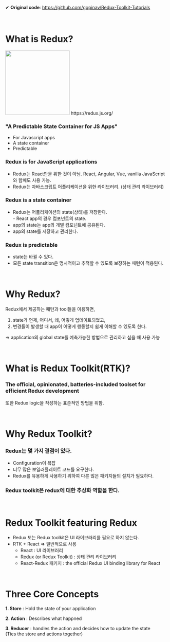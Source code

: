 ✔ **Original code**: https://github.com/gopinav/Redux-Toolkit-Tutorials
<br /><br /><br />

# What is Redux?
<!-- 리덕스 로고 넣기 -->
<!-- ![redux-logo](https://github.com/dabinchiii/redux-toolkit-practice/assets/81626630/f0e14a00-4b1f-41e6-ad7f-75208c27324e) -->
<img src="https://github.com/dabinchiii/redux-toolkit-practice/assets/81626630/f0e14a00-4b1f-41e6-ad7f-75208c27324e" height="200"/>
https://redux.js.org/

### "A Predictable State Container for JS Apps"

* For Javascript apps
* A state container
* Predictable

### Redux is for JavaScript applications

* Redux는 React만을 위한 것이 아님.
React, Angular, Vue, vanilla JavaScript와 함께도 사용 가능.
* Redux는 자바스크립트 어플리케이션을 위한 라이브러리. (상태 관리 라이브러리)

### Redux is a state container

* Redux는 어플리케이션의 state(상태)를 저장한다.
<br/> - React app의 경우 컴포넌트의 state.
* app의 state는 app의 개별 컴포넌트에 공유된다.
* app의 state를 저장하고 관리한다.

### Redux is predictable

* state는 바뀔 수 있다.
* 모든 state transition은 명시적이고 추적할 수 있도록 보장하는 패턴이 적용된다.

<br/>

# Why Redux?

Redux에서 제공하는 패턴과 tool들을 이용하면, 
1. state가 언제, 어디서, 왜, 어떻게 업데이트되었고,
2. 변경들이 발생할 때 app이 어떻게 행동할지 쉽게 이해할 수 있도록 한다.

=> application의 global state를 예측가능한 방법으로 관리하고 싶을 때 사용 가능

<br />

# What is Redux Toolkit(RTK)?

### The official, opinionated, batteries-included toolset for efficient Redux development

또한 Redux logic을 작성하는 표준적인 방법을 위함.

<br />

# Why Redux Toolkit?

### Redux는 몇 가지 결점이 있다.
* Configuration이 복잡
* 너무 많은 보일러플레이트 코드를 요구한다.
* Redux를 유용하게 사용하기 위하여 다른 많은 패키지들의 설치가 필요하다.

### Redux toolkit은 redux에 대한 추상화 역할을 한다.

<br />

# Redux Toolkit featuring Redux
* Redux 또는 Redux toolkit은 UI 라이브러리를 필요로 하지 않는다.
* RTK + React => 일반적으로 사용
    - React : UI 라이브러리
    - Redux (or Redux Toolkit) : 상태 관리 라이브러리
    - React-Redux 패키지 : the official Redux UI binding library for React

<br />

# Three Core Concepts
    

**1. Store**
    : Hold the state of your application

**2. Action**
    : Describes what happned 

**3. Reducer**
    : handles the action and decides how to update the state <br />(Ties the store and actions together)


